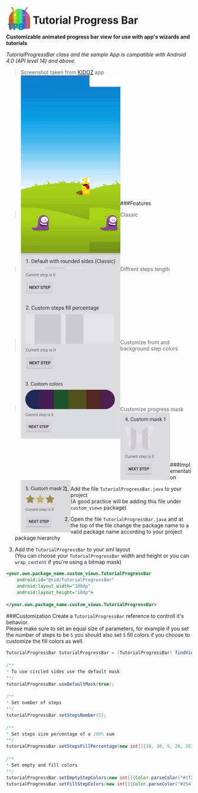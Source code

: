 <a href="url"><img src="https://github.com/RonyBrosh/TutorialProgressBar/blob/master/Graphics/ic_launcher.png" align="left" height="72" width="72" ></a>

Tutorial Progress Bar
=================================
**Customizable animated progress bar view for use with app's wizards and tutorials**


*TutorialProgressBar class and the sample App is compatible with Android 4.0 (API level 14) and above.*

> Screenshot taken from [KIDOZ](https://play.google.com/store/apps/details?id=com.kidoz) app </br>
<a href="url"><img src="https://github.com/RonyBrosh/TutorialProgressBar/blob/master/Graphics/kidoz_demo.gif" align="left" height="480" width="270" ></a>

</br></br></br></br></br></br></br></br></br></br></br></br></br></br></br></br></br></br></br>
###Features
> Classic </br>
<a href="url"><img src="https://github.com/RonyBrosh/TutorialProgressBar/blob/master/Graphics/demo_1.gif" align="left" height="126.4" width="270" ></a>

</br></br></br></br></br></br>

> Diffrent steps length </br>
<a href="url"><img src="https://github.com/RonyBrosh/TutorialProgressBar/blob/master/Graphics/demo_2.gif" align="left" height="203.3" width="270" ></a>

</br></br></br></br></br></br></br></br></br>

> Customize front and background step colors </br>
<a href="url"><img src="https://github.com/RonyBrosh/TutorialProgressBar/blob/master/Graphics/demo_3.gif" align="left" height="172.5" width="270" ></a>

</br></br></br></br></br></br></br>

> Customize progress mask </br>
<a href="url"><img src="https://github.com/RonyBrosh/TutorialProgressBar/blob/master/Graphics/demo_4.gif" align="left" height="183.2" width="135" ></a>
<a href="url"><img src="https://github.com/RonyBrosh/TutorialProgressBar/blob/master/Graphics/demo_5.gif" align="left" height="142.3" width="135" ></a>

</br></br></br></br></br></br></br>
###Implementation
1. Add the file `TutorialProgressBar.java` to your project</br>
(A good practice will be adding this file under `custom_views` package)

2. Open the file `TutorialProgressBar.java` and at the top of the file change the package name to a valid package name according to your project package hierarchy

3. Add the `TutorialProgressBar` to your xml layout</br>
(You can choose your `TutorialProgressBar` width and height or you can `wrap_content` if you're using a bitmap mask)

```xml
<your.own.package_name.custom_views.TutorialProgressBar
	android:id="@+id/TutorialProgressBar"
	android:layout_width="100dp"
	android:layout_height="10dp">
    	
</your.own.package_name.custom_views.TutorialProgressBar>
```

###Customization
Create a `TutorialProgressBar` reference to controll it's behavior.</br>
Please make sure to set an equal size of parameters, for example if you set the number of steps to be `5` you should also set `5` fill colors if you choose to customize the fill colors as well.

```java
TutorialProgressBar tutorialProgressBar = (TutorialProgressBar) findViewById(R.id.TutorialProgressBar);

/** 
* To use circled sides use the default mask
**/
tutorialProgressBar.useDefaultMask(true);

/** 
* Set number of steps
**/
tutorialProgressBar.setStepsNumber(5);

/** 
* Set steps size percentage of a 100% sum
**/
tutorialProgressBar.setStepsFillPercentage(new int[]{10, 30, 5, 20, 35});

/** 
* Set empty and fill colors
**/
tutorialProgressBar.setEmptyStepColors(new int[]{Color.parseColor("#1f2a55"), Color.parseColor("#451f55")});
tutorialProgressBar.setFillStepColors(new int[]{Color.parseColor("#2541b0"), Color.parseColor("#761f9a")});

```

